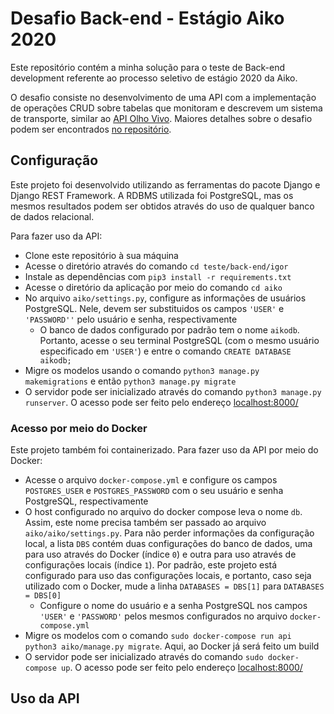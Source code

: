 # Desafio Back-end - Estágio Aiko 2020

Este repositório contém a minha solução para o teste de Back-end development referente ao processo seletivo de estágio 2020 da Aiko.

O desafio consiste no desenvolvimento de uma API com a implementação de operações CRUD sobre tabelas que monitoram e descrevem um sistema de transporte, similar ao [API Olho Vivo](https://github.com/aikodigital/programa-estagio/blob/master/api.md). Maiores detalhes sobre o desafio podem ser encontrados [no repositório](https://github.com/aikodigital/programa-estagio/blob/master/back-end.md).

## Configuração
Este projeto foi desenvolvido utilizando as ferramentas do pacote Django e Django REST Framework. A RDBMS utilizada foi PostgreSQL, mas os mesmos resultados podem ser obtidos através do uso de qualquer banco de dados relacional.

Para fazer uso da API:
* Clone este repositório à sua máquina
* Acesse o diretório através do comando `cd teste/back-end/igor`
* Instale as dependências com `pip3 install -r requirements.txt`
* Acesse o diretório da aplicação por meio do comando `cd aiko`
* No arquivo `aiko/settings.py`, configure as informações de usuários PostgreSQL. Nele, devem ser substituidos os campos `'USER'` e `'PASSWORD''` pelo usuário e senha, respectivamente 
	* O banco de dados configurado por padrão tem o nome `aikodb`. Portanto, acesse o seu terminal PostgreSQL (com o mesmo usuário especificado em `'USER'`) e entre o comando `CREATE DATABASE aikodb;`
* Migre os modelos usando o comando `python3 manage.py makemigrations` e então `python3 manage.py migrate`
* O servidor pode ser inicializado através do comando `python3 manage.py runserver`. O acesso pode ser feito pelo endereço [localhost:8000/](http://localhost:8000/)

### Acesso por meio do Docker
Este projeto também foi containerizado. Para fazer uso da API por meio do Docker:
* Acesse o arquivo `docker-compose.yml` e configure os campos `POSTGRES_USER` e `POSTGRES_PASSWORD` com o seu usuário e senha PostgreSQL, respectivamente
* O host configurado no arquivo do docker compose leva o nome `db`. Assim, este nome precisa também ser passado ao arquivo `aiko/aiko/settings.py`. Para não perder informações da configuração local, a lista `DBS` contém duas configurações do banco de dados, uma para uso através do Docker (índice `0`) e outra para uso através de configurações locais (índice `1`). Por padrão, este projeto está configurado para uso das configurações locais, e portanto, caso seja utilizado com o Docker, mude a linha `DATABASES = DBS[1]` para `DATABASES = DBS[0]`
	* Configure o nome do usuário e a senha PostgreSQL nos campos `'USER'` e `'PASSWORD'` pelos mesmos configurados no arquivo `docker-compose.yml`
* Migre os modelos com o comando `sudo docker-compose run api python3 aiko/manage.py migrate`. Aqui, ao Docker já será feito um build
* O servidor pode ser inicializado através do comando `sudo docker-compose up`. O acesso pode ser feito pelo endereço [localhost:8000/](http://localhost:8000/)

## Uso da API


